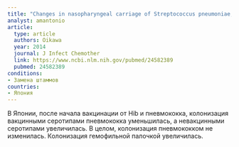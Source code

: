 ```yaml
---
title: "Changes in nasopharyngeal carriage of Streptococcus pneumoniae, Haemophilus influenzae and Moraxella catarrhalis among healthy children attending a day-care centre before and after official financial support for the 7-valent pneumococcal conjugate vaccine and H. influenzae type b vaccine in Japan"
analyst: amantonio
article:
  type: article
  authors: Oikawa
  year: 2014
  journal: J Infect Chemother
  link: https://www.ncbi.nlm.nih.gov/pubmed/24582389
  pubmed: 24582389
conditions:
- Замена штаммов
countries:
- Япония
---
```


В Японии, после начала вакцинации от Hib и пневмококка, колонизация вакцинными серотипами пневмококка уменьшилась, а невакцинными серотипами увеличилась. В целом, колонизация пневмококком не изменилась. Колонизация гемофильной палочкой увеличилась.
